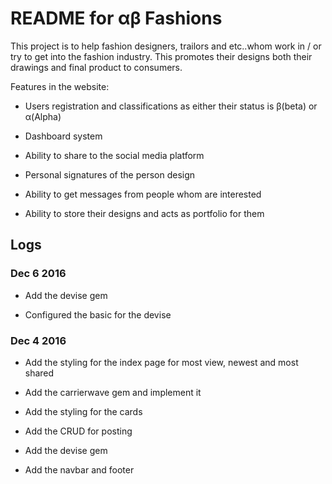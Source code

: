 # README for αβ Fashions

This project is to help fashion designers, trailors and etc..whom work in / or try to get into the fashion industry. This promotes their designs both their drawings and final product to consumers.

Features in the website:

* Users registration and classifications as either their status is β(beta) or α(Alpha)

* Dashboard system

* Ability to share to the social media platform

* Personal signatures of the person design

* Ability to get messages from people whom are interested

* Ability to store their designs and acts as portfolio for them

## Logs

### Dec 6 2016

* Add the devise gem

* Configured the basic for the devise

### Dec 4 2016

* Add the styling for the index page for most view, newest and most shared

* Add the carrierwave gem and implement it

* Add the styling for the cards

* Add the CRUD for posting

* Add the devise gem

* Add the navbar and footer
